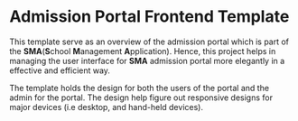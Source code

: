 # Admission Portal Frontend Template

This template serve as an overview of the admission portal which is part of the **SMA**(**S**chool **M**anagement **A**pplication). Hence, this project helps in managing the user interface for **SMA** admission portal more elegantly in a effective and efficient way.

The template holds the design for both the users of the portal and the admin for the portal. The design help figure out responsive designs for major devices (i.e desktop, and hand-held devices).
